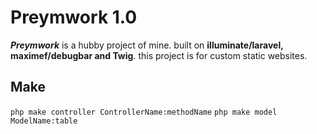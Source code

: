 # Preymwork 1.0

_**Preymwork**_ is a hubby project of mine. built on **illuminate/laravel, maximef/debugbar and Twig**.
this project is for custom static websites.


## Make
`php make controller ControllerName:methodName`
`php make model ModelName:table`
